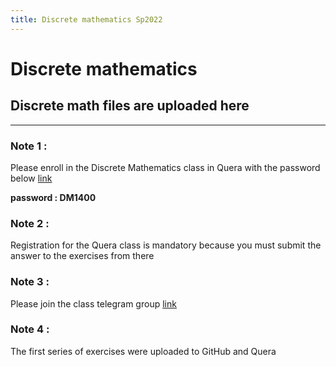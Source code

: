 ```yaml
---
title: Discrete mathematics Sp2022
---
```


# Discrete mathematics
## Discrete math files are uploaded here
---

### Note 1 :
Please enroll in the Discrete Mathematics class in Quera with the password below [link](https://quera.org/course/add_to_course/course/10785/)
 
**password : DM1400**
  
### Note 2 : 
Registration for the Quera class is mandatory because you must submit the answer to the exercises from there
### Note 3 : 
 Please join the class telegram group [link](https://t.me/+dfgu2DkJDo41MTNk)

### Note 4 : 
The first series of exercises were uploaded to GitHub and Quera 
